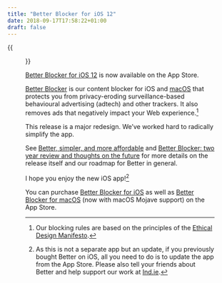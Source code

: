 ```yaml
---
title: "Better Blocker for iOS 12"
date: 2018-09-17T17:58:22+01:00
draft: false
---
```


{{<figure src="better-content-blocker-for-ios-on-the-apple-app-store.jpg" alt="Screenshot of the Better Blocker content blocker app on the App Store showing that it has a 4.8 star rating on the US store with 32 ratings." caption="Better for iOS 12 on the App Store. Is that a 4.8-star rating I see?">}}

[Better Blocker for iOS 12](https://itunes.apple.com/us/app/better-blocker/id1080964978) is now available on the App Store.

[Better Blocker](https://better.fyi) is our content blocker for iOS and [macOS](http://localhost:1313/2018/09/24/better-blocker-for-macos-mojave/) that protects you from privacy-eroding surveillance-based behavioural advertising (adtech) and other trackers. It also removes ads that negatively impact your Web experience.[^1]

This release is a major redesign. We’ve worked hard to radically simplify the app.

See [Better, simpler, and more affordable](/2018/09/14/better-simpler-and-more-affordable/) and [Better Blocker: two year review and thoughts on the future](/2018/08/27/better-blocker-two-year-review-and-thoughts-on-the-future/) for more details on the release itself and our roadmap for Better in general.

I hope you enjoy the new iOS app![^2]

You can purchase [Better Blocker for iOS](https://itunes.apple.com/us/app/better-blocker/id1080964978) as well as [Better Blocker for macOS](https://itunes.apple.com/us/app/better-blocker/id1121192229) (now with macOS Mojave support) on the App Store.

[^1]: Our blocking rules are based on the principles of the [Ethical Design Manifesto](https://ind.ie/ethical-design).

[^2]: As this is not a separate app but an update, if you previously bought Better on iOS, all you need to do is to update the app from the App Store. Please also tell your friends about Better and help support our work at [Ind.ie](https://ind.ie).